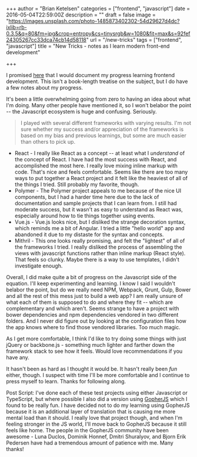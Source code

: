 +++
author = "Brian Ketelsen"
categories = ["frontend", "javascript"]
date = 2016-05-04T22:59:00Z
description = ""
draft = false
image = "https://images.unsplash.com/photo-1485873402302-54d29627d4dc?ixlib=rb-0.3.5&q=80&fm=jpg&crop=entropy&cs=tinysrgb&w=1080&fit=max&s=92fef24305267cc33dca74cb14d58118"
url = "/new-tricks"
tags = ["frontend", "javascript"]
title = "New Tricks - notes as I learn modern front-end development"

+++

I promised [here](https://brianketelsen.com/opensource/) that I would document my progress learning frontend development.  This isn't a book-length treatise on the subject, but I do have a few notes about my progress.  

<!--more-->

It's been a little overwhelming going from zero to having an idea about what I'm doing.  Many other people have mentioned it, so I won't belabor the point -- the Javascript ecosystem is huge and confusing.  Seriously.

> I played with several different frameworks with varying results.  I'm not sure whether my success and/or appreciation of the frameworks is based on my bias and previous learnings, but some are much easier than others to pick up.

* React - I really like React as a concept -- at least what I _understand_ of the concept of React.  I have had the most success with React, and accomplished the most here. I really love mixing inline markup with code.  That's nice and feels comfortable.  Seems like there are too many ways to put together a React project and it felt like the heaviest of all of the things I tried.  Still probably my favorite, though.
* Polymer - The Polymer project appeals to me because of the nice UI components, but I had a harder time here due to the lack of documentation and sample projects that I can learn from.  I still had moderate success, but it wasn't as easy to understand as React was, especially around how to tie things together using events.
* Vue.js - Vue.js looks nice, but I disliked the strange decoration syntax, which reminds me a bit of Angular.  I tried a little "hello world" app and abandoned it due to my distaste for the syntax and concepts.
* Mithril - This one looks really promising, and felt the "lightest" of all of the frameworks I tried.  I really disliked the process of assembling the views with javascript functions rather than inline markup (React style).  That feels so clunky. Maybe there is a way to use templates, I didn't investigate enough.

Overall, I did make quite a bit of progress on the Javascript side of the equation.  I'll keep experimenting and learning.  I know I said I wouldn't belabor the point, but do we really need NPM, Webpack, Grunt, Gulp, Bower and all the rest of this mess just to build a web app?  I am really unsure of what each of them is supposed to do and where they fit -- which are complementary and which aren't.  Seems strange to have a project with bower dependencies and npm dependencies vendored in two different folders.  And I never did figure out by looking at the configuration files how the app knows where to find those vendored libraries.  Too much magic.

As I get more comfortable, I think I'd like to try doing some things with just jQuery or backbone.js - something much lighter and farther down the framework stack to see how it feels.  Would love recommendations if you have any.  

It hasn't been as hard as I thought it would be.  It hasn't really been *fun* either, though.  I suspect with time I'll be more comfortable and I continue to press myself to learn.  Thanks for following along.

Post Script:
I've done each of these test projects using either Javascript or TypeScript, but where possible I also did a version using [GopherJS](http://www.gopherjs.org) which I found to be really fun.  I have decided not to do my learning using GopherJS because it is an additional layer of translation that is causing me more mental load than it should.  I really love that project though, and when I'm feeling stronger in the JS world, I'll move back to GopherJS because it still feels like home.  The people in the GopherJS community have been awesome - Luna Duclos, Dominik Honnef, Dmitri Shuralyov, and Bjorn Erik Pedersen have had a tremendous amount of patience with me.  Many thanks!
